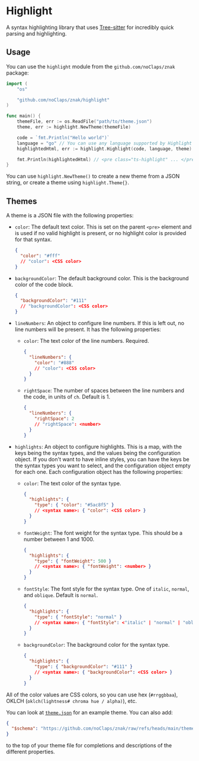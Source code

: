 # Highlight

A syntax highlighting library that uses [Tree-sitter](https://tree-sitter.github.io/tree-sitter/) for incredibly quick parsing and highlighting.

## Usage

You can use the `highlight` module from the `github.com/noClaps/znak` package:

```go
import (
	"os"

	"github.com/noClaps/znak/highlight"
)

func main() {
	themeFile, err := os.ReadFile("path/to/theme.json")
	theme, err := highlight.NewTheme(themeFile)

	code = `fmt.Println("Hello world")`
	language = "go" // You can use any language supported by Highlight
	highlightedHtml, err := highlight.Highlight(code, language, theme)

	fmt.Println(highlightedHtml) // <pre class="ts-highlight" ... </pre>
}
```

You can use `highlight.NewTheme()` to create a new theme from a JSON string, or create a theme using `highlight.Theme{}`.

## Themes

A theme is a JSON file with the following properties:

- `color`: The default text color. This is set on the parent `<pre>` element and is used if no valid highlight is present, or no highlight color is provided for that syntax.

  ```json
  {
    "color": "#fff"
    // "color": <CSS color>
  }
  ```

- `backgroundColor`: The default background color. This is the background color of the code block.

  ```json
  {
    "backgroundColor": "#111"
    // "backgroundColor": <CSS color>
  }
  ```

- `lineNumbers`: An object to configure line numbers. If this is left out, no line numbers will be present. It has the following properties:

  - `color`: The text color of the line numbers. Required.

    ```json
    {
      "lineNumbers": {
        "color": "#888"
        // "color": <CSS color>
      }
    }
    ```

  - `rightSpace`: The number of spaces between the line numbers and the code, in units of `ch`. Default is 1.

    ```json
    {
      "lineNumbers": {
        "rightSpace": 2
        // "rightSpace": <number>
      }
    }
    ```

- `highlights`: An object to configure highlights. This is a map, with the keys being the syntax types, and the values being the configuration object. If you don't want to have inline styles, you can have the keys be the syntax types you want to select, and the configuration object empty for each one. Each configuration object has the following properties:

  - `color`: The text color of the syntax type.

    ```json
    {
      "highlights": {
        "type": { "color": "#5ac8f5" }
        // <syntax name>: { "color": <CSS color> }
      }
    }
    ```

  - `fontWeight`: The font weight for the syntax type. This should be a number between 1 and 1000.

    ```json
    {
      "highlights": {
        "type": { "fontWeight": 500 }
        // <syntax name>: { "fontWeight": <number> }
      }
    }
    ```

  - `fontStyle`: The font style for the syntax type. One of `italic`, `normal`, and `oblique`. Default is `normal`.

    ```json
    {
      "highlights": {
        "type": { "fontStyle": "normal" }
        // <syntax name>: { "fontStyle": <"italic" | "normal" | "oblique"> }
      }
    }
    ```

  - `backgroundColor`: The background color for the syntax type.

    ```json
    {
      "highlights": {
        "type": { "backgroundColor": "#111" }
        // <syntax name>: { "backgroundColor": <CSS color> }
      }
    }
    ```

All of the color values are CSS colors, so you can use hex (`#rrggbbaa`), OKLCH (`oklch(lightness# chroma hue / alpha)`), etc.

You can look at [`theme.json`](https://github.com/noClaps/znak/blob/main/theme.json) for an example theme. You can also add:

```json
{
  "$schema": "https://github.com/noClaps/znak/raw/refs/heads/main/theme-schema.json"
}
```

to the top of your theme file for completions and descriptions of the different properties.
